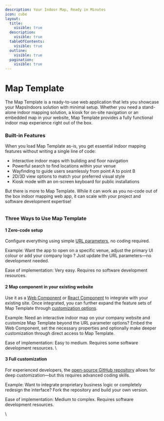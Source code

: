 ```yaml
---
description: Your Indoor Map, Ready in Minutes
icon: cube
layout:
  title:
    visible: true
  description:
    visible: true
  tableOfContents:
    visible: true
  outline:
    visible: true
  pagination:
    visible: true
---
```


# Map Template

The Map Template is a ready-to-use web application that lets you showcase your MapsIndoors solution with minimal setup. Whether you need a stand-alone indoor mapping solution, a kiosk for on-site navigation or an embedded map in your website, Map Template provides a fully functional indoor map experience right out of the box.

### Built-in Features

When you load Map Template as-is, you get essential indoor mapping features without writing a single line of code:

* Interactive indoor maps with building and floor navigation
* Powerful search to find locations within your venue
* Wayfinding to guide users seamlessly from point A to point B
* 2D/3D view options to match your preferred visual style
* Kiosk mode with an on-screen keyboard for public installations

But there is more to Map Template. While it can work as you no-code out of the box indoor mapping web app, it can scale with your project and software development expertise!&#x20;

<figure><img src="https://lh7-rt.googleusercontent.com/docsz/AD_4nXfmsZnjEUXi0rjm2hsxv96LjP4mRPqb2Ri475Dk8Uuf_mWwBn66NyhlNR1bdIiARbPTeP3_aUFrj8-tt1Wgk28ztuoSplV-is_PnvCi3R2L_WFvxaQCUnT-fmKrQ23zvwM3WbmD_g?key=lU4RKwP5a_-6tXr6a6m61hcF" alt=""><figcaption></figcaption></figure>

### Three Ways to Use Map Template

#### 1 Zero-code setup&#x20;

Configure everything using simple [URL parameters](https://docs.mapsindoors.com/products/fast-track-maptemplate/configuration), no coding required.

Example: Want the app to open on a specific venue, adjust the primary UI colour or add your company logo ? Just update the URL parameters—no development needed.&#x20;

Ease of implementation: Very easy. Requires no software development resources.&#x20;



#### 2 Map component in your existing website&#x20;

Use it as a [Web Component](https://docs.mapsindoors.com/products/fast-track-maptemplate/getting-started/web-component) or [React Component](https://docs.mapsindoors.com/products/fast-track-maptemplate/getting-started/react-component) to integrate with your existing site. Once integrated, you can further expand the feature sets of Map Template through [customization options](https://docs.mapsindoors.com/products/fast-track-maptemplate/external-customization-of-the-map-template).&#x20;

Example: Need an interactive indoor map on your company website and customize Map Template beyond the URL parameter options? Embed the Web Component, set the necessary properties and optionally make deeper customization through direct access to Map Template.&#x20;

Ease of implementation: Easy to medium. Requires some software development resources. \


#### 3 Full customization&#x20;

For experienced developers, the [open-source GitHub repository](https://docs.mapsindoors.com/products/fast-track-maptemplate/getting-started) allows for deep customization—but this requires advanced coding skills.

Example: Want to integrate proprietary business logic or completely redesign the interface? Fork the repository and build your own version.

Ease of implementation: Medium to complex. Requires software development resources.&#x20;

\


